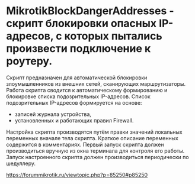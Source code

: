 # MikrotikBlockDangerAddresses - скрипт блокировки опасных IP-адресов, с которых пытались произвести подключение к роутеру.

Скрипт предназначен для автоматической блокировки злоумышленников из внешних сетей, сканирующих маршрутизаторы.
Работа скрипта сводится к автоматическому формированию и блокировке списка подозрительных IP-адресов.
Список подозрительных IP-адресов формируется на основе: 
* записей журнала устройства,
* установленных и работающих правил Firewall.

Настройка скрипта производятся путём правки значений локальных переменных вначале тела скрипта.
Краткое описание переменных содержится в комментариях.
Первый запуск скрипта должен производиться вручную из окна терминала для контроля его работы. 
Запуск настроенного скрипта должен производиться периодически по шедуллеру.

https://forummikrotik.ru/viewtopic.php?p=85250#p85250
